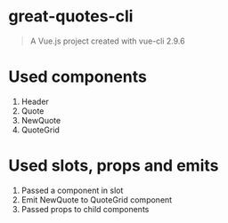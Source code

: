 # great-quotes-cli

> A Vue.js project created with vue-cli 2.9.6

# Used components

1. Header
2. Quote
3. NewQuote
4. QuoteGrid

# Used slots, props and emits

1. Passed a component in slot
2. Emit NewQuote to QuoteGrid component
3. Passed props to child components
